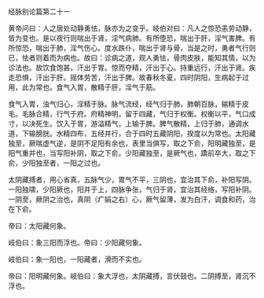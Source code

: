 经脉别论篇第二十一

黄帝问曰：人之居处动静勇怯，脉亦为之变乎。岐伯对曰：凡人之惊恐恚劳动静，皆为变也。是以夜行则喘出于肾，淫气病肺。有所堕恐，喘出于肝，淫气害脾。有所惊恐，喘出于肺，淫气伤心。度水跌仆，喘出于肾与骨，当是之时，勇者气行则已，怯者则着而为病也。故曰：诊病之道，观人勇怯，骨肉皮肤，能知其情，以为诊法也。故饮食饱甚，汗出于胃。惊而夺精，汗出于心。持重远行，汗出于肾。疾走恐惧，汗出于肝。摇体劳苦，汗出于脾。故春秋冬夏，四时阴阳，生病起于过用，此为常也。食气入胃，散精于肝，淫气于筋。

食气入胃，浊气归心，淫精于脉。脉气流经，经气归于肺，肺朝百脉，输精于皮毛。毛脉合精，行气于府。府精神明，留于四藏，气归于权衡。权衡以平，气口成寸，以决死生。饮入于胃，游溢精气，上输于脾。脾气散精，上归于肺，通调水道，下输膀胱。水精四布，五经并行，合于四时五藏阴阳，揆度以为常也。太阳藏独至，厥喘虚气逆，是阴不足阳有余也，表里当俱写，取之下俞，阳明藏独至，是阳气重并也，当写阳补阴，取之下俞。少阳藏独至，是厥气也，蹻前卒大，取之下俞，少阳独至者，一阳之过也。

太阴藏搏者，用心省真，五脉气少，胃气不平，三阴也，宜治其下俞，补阳写阴。一阳独啸，少阳厥也，阳并于上，四脉争张，气归于肾，宜治其经络，写阳补阴。一阴至，厥阴之治也，真阴（疒娟之右）心，厥气留薄，发为白汗，调食和药，治在下俞。

帝曰：太阳藏何象。

岐伯曰：象三阳而浮也。帝曰：少阳藏何象。

岐伯曰：象一阳也，一阳藏者，滑而不实也。

帝曰：阳明藏何象。岐伯曰：象大浮也，太阴藏搏，言伏鼓也。二阴搏至，肾沉不浮也。

